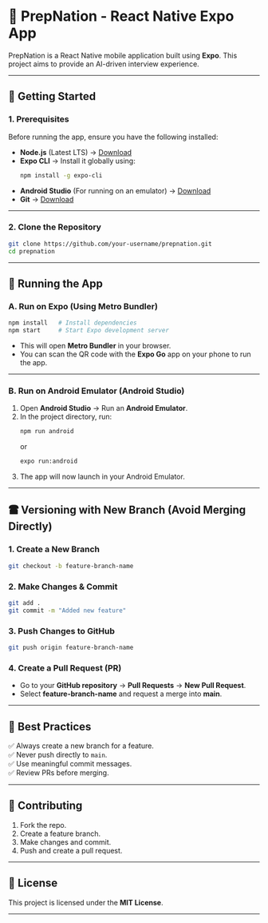 # 🚀 PrepNation - React Native Expo App

PrepNation is a React Native mobile application built using **Expo**. This project aims to provide an AI-driven interview experience.

---

## 📌 **Getting Started**

### **1. Prerequisites**
Before running the app, ensure you have the following installed:

- **Node.js** (Latest LTS) → [Download](https://nodejs.org/)
- **Expo CLI** → Install it globally using:
  ```sh
  npm install -g expo-cli
  ```
- **Android Studio** (For running on an emulator) → [Download](https://developer.android.com/studio)
- **Git** → [Download](https://git-scm.com/)

---

### **2. Clone the Repository**
```sh
git clone https://github.com/your-username/prepnation.git
cd prepnation
```

---

## 🚀 **Running the App**

### **A. Run on Expo (Using Metro Bundler)**
```sh
npm install   # Install dependencies
npm start     # Start Expo development server
```
- This will open **Metro Bundler** in your browser.
- You can scan the QR code with the **Expo Go** app on your phone to run the app.

---

### **B. Run on Android Emulator (Android Studio)**
1. Open **Android Studio** → Run an **Android Emulator**.
2. In the project directory, run:
   ```sh
   npm run android
   ```
   or
   ```sh
   expo run:android
   ```
3. The app will now launch in your Android Emulator.

---

## 🖀 **Versioning with New Branch (Avoid Merging Directly)**

### **1. Create a New Branch**
```sh
git checkout -b feature-branch-name
```

### **2. Make Changes & Commit**
```sh
git add .
git commit -m "Added new feature"
```

### **3. Push Changes to GitHub**
```sh
git push origin feature-branch-name
```

### **4. Create a Pull Request (PR)**
- Go to your **GitHub repository** → **Pull Requests** → **New Pull Request**.
- Select **feature-branch-name** and request a merge into **main**.

---

## 📄 **Best Practices**
✅ Always create a new branch for a feature.  
✅ Never push directly to `main`.  
✅ Use meaningful commit messages.  
✅ Review PRs before merging.  

---

## 🎯 **Contributing**
1. Fork the repo.
2. Create a feature branch.
3. Make changes and commit.
4. Push and create a pull request.

---

## 📝 **License**
This project is licensed under the **MIT License**.

---
